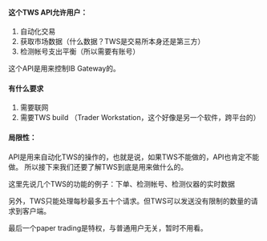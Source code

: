 #### 这个TWS API允许用户：
1.	自动化交易
2.	获取市场数据（什么数据？TWS是交易所本身还是第三方）
3.	检测帐号支出平衡（所以需要有账号）

这个API是用来控制IB Gateway的。

#### 有什么要求
1.	需要联网
2.	需要TWS build （Trader Workstation，这个好像是另一个软件，跨平台的）

#### 局限性：
API是用来自动化TWS的操作的，也就是说，如果TWS不能做的，API也肯定不能做。
所以接下来我们还要了解TWS到底是用来做什么的。

这里先说几个TWS的功能的例子：下单、检测帐号、检测仪器的实时数据

另外，TWS只能处理每秒最多五十个请求。但TWS可以发送没有限制的数量的请求到客户端。

最后一个paper trading是特权，与普通用户无关，暂时不用看。



